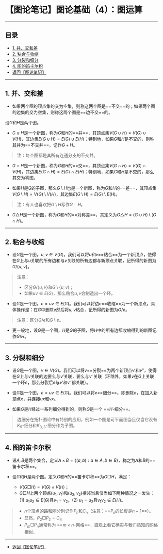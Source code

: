 # 【图论笔记】图论基础（4）：图运算

---

## 目录

+ <a href="#1">1. 并、交和差</a>
+ <a href="#2">2. 粘合与收缩</a>
+ <a href="#3">3. 分裂和细分</a>
+ <a href="#4">4. 图的笛卡尔积</a>
+ <a href="/html/notes/graph-theory/graph-theory.html"> 返回【图论笔记】 </a>

---

## <a name="1"> 1. 并、交和差 </a>

+ 如果两个图的顶点集的交为空集，则称这两个图是==不交==的；如果两个图的边集的交为空集，则称这两个图是==边不交==的。

设$G$和$H$是两个图。
+ $G\cup H$是一个新图，称为$G$和$H$的==并==，其顶点集$V(G\cup H)=V(G)\cup V(H)$，其边集$E(G\cup H)=E(G)\cup E(H)$；特别地，如果$G$和$H$是不交的，则称其并为==不交并==，记作$G+H$。

> 注：每个图都是其所有连通分支的不交并。

+ $G\cap H$是一个新图，称为$G$和$H$的==交==，其顶点集$V(G\cap H)=V(G)\cap V(H)$，其边集$E(G\cap H)=E(G)\cap E(H)$；特别地，如果$G$和$H$是不交的，那么其交为零图。

+ 如果$H$是$G$的子图，那么$G\setminus H$也是一个新图，称为$G$和$H$的==差==，其顶点集$V(G\setminus H)=V(G)\setminus V(H)$，其边集$E(G\setminus H)=E(G)\setminus E(H)$。

> 注：有人也喜欢把$G\setminus H$写作$G-H$。

+ $G\triangle H$是一个新图，称为$G$和$H$的==对称差==，其定义为$G\triangle H=(G\cup H)\setminus(G\cap H)$。

---

## <a name="2"> 2. 粘合与收缩 </a>

+ 设$G$是一个图，$u,v\in V(G)$。我们可以将$u$和$v$==粘合==为一个新顶点，使得在$G$上与$u$关联的所有边和与$v$关联的所有边都与新顶点关联，记所得的新图为$G/\{u,v\}$。

> 注意：
>+ 区分$G/\{u,v\}$和$G\setminus\{u,v\}$；
>+ 如果$uv\in E(G)$，那么粘合$u,v$会制造出一个环。

+ 设$G$是一个图，$e=uv\in E(G)$。我们可以将边$e$==收缩==为一个新顶点，具体操作是：在$G$中删除$e$然后将$u,v$粘合，记所得的新图为$G/e$。

> 注意：区分$G/e$和$G\setminus e$。

+ 更一般地，设$G$是一个图，$H$是$G$的子图，将$H$中的所有边都收缩得到的新图记作$G/H$。

---

## <a name="3"> 3. 分裂和细分 </a>

+ 设$G$是一个图，$v\in V(G)$。我们可以将$v$==分裂==为两个新顶点$v'$和$v''$，使得在$G$上与$v$关联的边要么与$v'$关联，要么与$v''$关联（环除外，如果$v$在$G$上关联一个环$e$，那么分裂后$e$与$v'$和$v''$都关联）。

+ 设$G$是一个图，$e=uv\in E(G)$。我们可以将$e$==细分==，即删除$e$，在加入新顶点$x$，并连接$ux$和$vx$。

+ 如果$G$是$H$经过一系列细分得到的，则称$G$是一个 ==$H$-细分==。

> 边细分在拓扑图论中有特别的应用，例如一个图是可平面图当且仅当它没有$K_5$-细分和$K_{3,3}$-细分作为子图。

---

## <a name="4"> 4. 图的笛卡尔积 </a>

+ 设$A,B$是两个集合，定义$A\times B=\{(a,b):a\in A,b\in B\}$，称之为$A$和$B$的==笛卡尔积==。

+ 设$G$和$H$是两个图。定义$G$和$H$的==笛卡尔积==为$G\Box H$，满足：
    - $V(G\Box H)=V(G)\times V(H)$；
    - $G\Box H$上两个顶点$(u_1,v_1)$和$(u_2,v_2)$相邻当且仅当如下两种情况之一发生：(1) $u_1u_2\in E(G)$且$v_1=v_2$，(2) $u_1=u_2$且$v_1v_2\in E(H)$。

> + $n$个顶点的路和圈分别记作$P_n$和$C_n$（注意：==$P_n$的长度是$n-1$==）。
> + 显然，$P_2\Box P_2=C_4$
> + $P_m\Box P_n$通常称为 ==$m\times n$-网格==，直观上看它确实与我们熟知的网格相似。

---

+ <a href="/html/notes/graph-theory/graph-theory.html"> 返回【图论笔记】 </a>